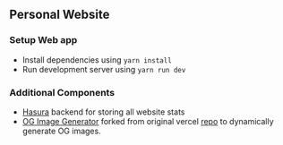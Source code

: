 ## Personal Website

### Setup Web app

- Install dependencies using `yarn install`
- Run development server using `yarn run dev`

### Additional Components

- [Hasura](https://hasura.io) backend for storing all website stats
- [OG Image Generator](https://og-image.nishant-singh.com/) forked from original vercel [repo](https://github.com/vercel/og-image) to dynamically generate OG images.
